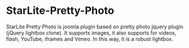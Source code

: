 StarLite-Pretty-Photo
=====================

StarLite Pretty Photo is joomla plugin based on pretty photo jquery plugin (jQuery lightbox clone). It supports images, it also supports for videos, flash, YouTube, iframes and Vimeo. In this way, it is a robust lightbox.
